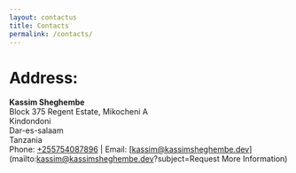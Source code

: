```yaml
---
layout: contactus
title: Contacts
permalink: /contacts/
---
```

# Address:  
**Kassim Sheghembe**  
Block 375 Regent Estate, Mikocheni A    
Kindondoni  
Dar-es-salaam  
Tanzania  
Phone: [+255754087896](tel:+255754087896) | Email: [kassim@kassimsheghembe.dev](mailto:kassim@kassimsheghembe.dev?subject=Request More Information)